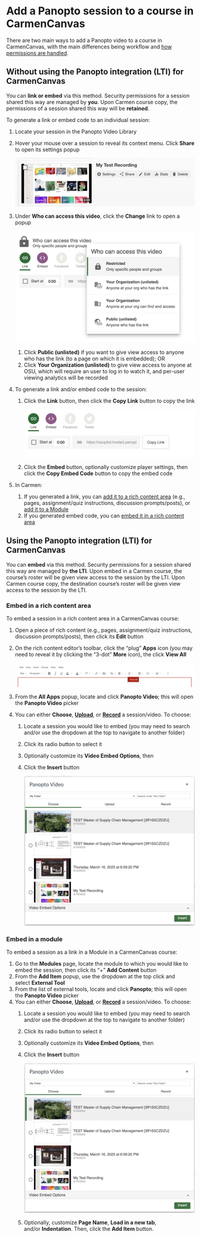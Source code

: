 # Add a Panopto session to a course in CarmenCanvas

There are two main ways to add a Panopto video to a course in CarmenCanvas, with the main differences being workflow and [how permissions are handled](panopto-session-who-has-access).

## Without using the Panopto integration (LTI) for CarmenCanvas

You can **link or embed** via this method. Security permissions for a session shared this way are managed by **you**. Upon Carmen course copy, the permissions of a session shared this way will be **retained**.

To generate a link or embed code to an individual session:
1. Locate your session in the Panopto Video Library
2. Hover your mouse over a session to reveal its context menu. Click **Share** to open its settings popup
   
   ![](../images/panopto/Panopto-session-context-menu.png)
3. Under **Who can access this video**, click the **Change** link to open a popup
   
   ![](../images/panopto/Panopto-share-settings-1024x638.png)
	1. Click **Public (unlisted)** if you want to give view access to anyone who has the link (to a page on which it is embedded); OR
	2. Click **Your Organization (unlisted)** to give view access to anyone at OSU, which will require an user to log in to watch it, and per-user viewing analytics will be recorded
4. To generate a link and/or embed code to the session:
	1. Click the **Link** button, then click the **Copy Link** button to copy the link
	   
	   ![](../images/panopto/Panopto-share-link-1024x289.png)
	2. Click the **Embed** button, optionally customize player settings, then click the **Copy Embed Code** button to copy the embed code
5. In Carmen:
	1. If you generated a link, you can [add it to a rich content area](https://community.canvaslms.com/t5/Instructor-Guide/How-do-I-create-hyperlinks-to-external-URLs-in-the-Rich-Content/ta-p/872) (e.g., pages, assignment/quiz instructions, discussion prompts/posts), or [add it to a Module](https://community.canvaslms.com/t5/Instructor-Guide/How-do-I-add-an-external-URL-as-a-module-item/ta-p/967)
	2. If you generated embed code, you can [embed it in a rich content area](https://community.canvaslms.com/t5/Instructor-Guide/How-do-I-embed-media-from-an-external-source-in-the-Rich-Content/ta-p/828)

## Using the Panopto integration (LTI) for CarmenCanvas

You can **embed** via this method. Security permissions for a session shared this way are managed by **the LTI**. Upon embed in a Carmen course, the course’s roster will be given view access to the session by the LTI. Upon Carmen course copy, the destination course’s roster will be given view access to the session by the LTI.

### Embed in a rich content area

To embed a session in a rich content area in a CarmenCanvas course:
1. Open a piece of rich content (e.g., pages, assignment/quiz instructions, discussion prompts/posts), then click its **Edit** button
2. On the rich content editor’s toolbar, click the “plug” **Apps** icon (you may need to reveal it by clicking the “3-dot” **More** icon), the click **View All**
   
   ![](../images/panopto/Carmen-RCE-toolbar-view-all-1536x208.png)
3. From the **All Apps** popup, locate and click **Panopto Video**; this will open the **Panopto Video** picker
4. You can either **Choose**, **[Upload](panopto-upload-existing-video)**, or **[Record](panopto-record-new-session)** a session/video. To choose: 
	1. Locate a session you would like to embed (you may need to search and/or use the dropdown at the top to navigate to another folder)
	2. Click its radio button to select it
	3. Optionally customize its **Video Embed Options**, then
	4. Click the **Insert** button
	   
	   ![](../images/panopto/Panopto-LTI-picker-1536x1351.png)

### Embed in a module

To embed a session as a link in a Module in a CarmenCanvas course:
1. Go to the **Modules** page, locate the module to which you would like to embed the session, then click its “+” **Add Content** button
2. From the **Add Item** popup, use the dropdown at the top click and select **External Tool**
3. From the list of external tools, locate and click **Panopto**; this will open the **Panopto Video** picker
4. You can either **Choose**, **[Upload](panopto-upload-existing-video)**, or **[Record](panopto-record-new-session)** a session/video. To choose: 
	1. Locate a session you would like to embed (you may need to search and/or use the dropdown at the top to navigate to another folder)
	2. Click its radio button to select it
	3. Optionally customize its **Video Embed Options**, then
	4. Click the **Insert** button
	   
	   ![](../images/panopto/Panopto-LTI-picker-1536x1351.png)
	5. Optionally, customize **Page Name**, **Load in a new tab**, and/or **Indentation**. Then, click the **Add Item** button.


